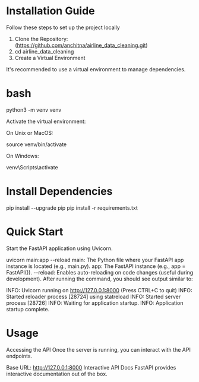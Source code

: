 # Installation Guide

Follow these steps to set up the project locally

1. Clone the Repository: (https://github.com/anchitna/airline_data_cleaning.git)
2. cd airline_data_cleaning
3. Create a Virtual Environment

It's recommended to use a virtual environment to manage dependencies.

# bash

python3 -m venv venv

Activate the virtual environment:

On Unix or MacOS:

source venv/bin/activate

On Windows:

venv\Scripts\activate

# Install Dependencies
pip install --upgrade pip
pip install -r requirements.txt

#  Quick Start

Start the FastAPI application using Uvicorn.

uvicorn main:app --reload
main: The Python file where your FastAPI app instance is located (e.g., main.py).
app: The FastAPI instance (e.g., app = FastAPI()).
--reload: Enables auto-reloading on code changes (useful during development).
After running the command, you should see output similar to:

INFO:     Uvicorn running on http://127.0.0.1:8000 (Press CTRL+C to quit)
INFO:     Started reloader process [28724] using statreload
INFO:     Started server process [28726]
INFO:     Waiting for application startup.
INFO:     Application startup complete.

# Usage
Accessing the API
Once the server is running, you can interact with the API endpoints.

Base URL: http://127.0.0.1:8000
Interactive API Docs
FastAPI provides interactive documentation out of the box.